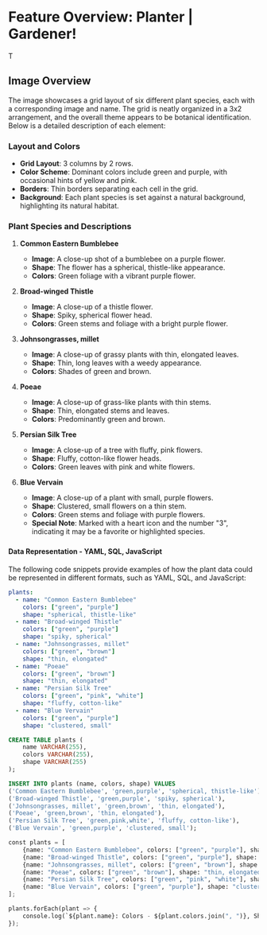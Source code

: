 
# Feature Overview: Planter | Gardener!

T

## Image Overview

The image showcases a grid layout of six different plant species, each with a corresponding image and name. The grid is neatly organized in a 3x2 arrangement, and the overall theme appears to be botanical identification. Below is a detailed description of each element:

### Layout and Colors
- **Grid Layout**: 3 columns by 2 rows.
- **Color Scheme**: Dominant colors include green and purple, with occasional hints of yellow and pink.
- **Borders**: Thin borders separating each cell in the grid.
- **Background**: Each plant species is set against a natural background, highlighting its natural habitat.

### Plant Species and Descriptions
1. **Common Eastern Bumblebee**
   - **Image**: A close-up shot of a bumblebee on a purple flower.
   - **Shape**: The flower has a spherical, thistle-like appearance.
   - **Colors**: Green foliage with a vibrant purple flower.

2. **Broad-winged Thistle**
   - **Image**: A close-up of a thistle flower.
   - **Shape**: Spiky, spherical flower head.
   - **Colors**: Green stems and foliage with a bright purple flower.

3. **Johnsongrasses, millet**
   - **Image**: A close-up of grassy plants with thin, elongated leaves.
   - **Shape**: Thin, long leaves with a weedy appearance.
   - **Colors**: Shades of green and brown.

4. **Poeae**
   - **Image**: A close-up of grass-like plants with thin stems.
   - **Shape**: Thin, elongated stems and leaves.
   - **Colors**: Predominantly green and brown.

5. **Persian Silk Tree**
   - **Image**: A close-up of a tree with fluffy, pink flowers.
   - **Shape**: Fluffy, cotton-like flower heads.
   - **Colors**: Green leaves with pink and white flowers.

6. **Blue Vervain**
   - **Image**: A close-up of a plant with small, purple flowers.
   - **Shape**: Clustered, small flowers on a thin stem.
   - **Colors**: Green stems and foliage with purple flowers.
   - **Special Note**: Marked with a heart icon and the number "3", indicating it may be a favorite or highlighted species.

###

#### Data Representation - YAML, SQL, JavaScript

The following code snippets provide examples of how the plant data could be represented in different formats, such as YAML, SQL, and JavaScript:



```yaml
plants:
  - name: "Common Eastern Bumblebee"
    colors: ["green", "purple"]
    shape: "spherical, thistle-like"
  - name: "Broad-winged Thistle"
    colors: ["green", "purple"]
    shape: "spiky, spherical"
  - name: "Johnsongrasses, millet"
    colors: ["green", "brown"]
    shape: "thin, elongated"
  - name: "Poeae"
    colors: ["green", "brown"]
    shape: "thin, elongated"
  - name: "Persian Silk Tree"
    colors: ["green", "pink", "white"]
    shape: "fluffy, cotton-like"
  - name: "Blue Vervain"
    colors: ["green", "purple"]
    shape: "clustered, small"
```


```sql
CREATE TABLE plants (
    name VARCHAR(255),
    colors VARCHAR(255),
    shape VARCHAR(255)
);

INSERT INTO plants (name, colors, shape) VALUES
('Common Eastern Bumblebee', 'green,purple', 'spherical, thistle-like'),
('Broad-winged Thistle', 'green,purple', 'spiky, spherical'),
('Johnsongrasses, millet', 'green,brown', 'thin, elongated'),
('Poeae', 'green,brown', 'thin, elongated'),
('Persian Silk Tree', 'green,pink,white', 'fluffy, cotton-like'),
('Blue Vervain', 'green,purple', 'clustered, small');
```


```py
const plants = [
    {name: "Common Eastern Bumblebee", colors: ["green", "purple"], shape: "spherical, thistle-like"},
    {name: "Broad-winged Thistle", colors: ["green", "purple"], shape: "spiky, spherical"},
    {name: "Johnsongrasses, millet", colors: ["green", "brown"], shape: "thin, elongated"},
    {name: "Poeae", colors: ["green", "brown"], shape: "thin, elongated"},
    {name: "Persian Silk Tree", colors: ["green", "pink", "white"], shape: "fluffy, cotton-like"},
    {name: "Blue Vervain", colors: ["green", "purple"], shape: "clustered, small"}
];

plants.forEach(plant => {
    console.log(`${plant.name}: Colors - ${plant.colors.join(", ")}, Shape - ${plant.shape}`);
});
```
